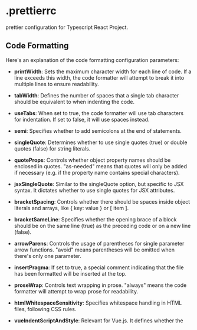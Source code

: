 # .prettierrc
prettier configuration for Typescript React Project.

## Code Formatting

Here's an explanation of the code formatting configuration parameters:

- **printWidth**: Sets the maximum character width for each line of code. If a line exceeds this width, the code formatter will attempt to break it into multiple lines to ensure readability.

- **tabWidth**: Defines the number of spaces that a single tab character should be equivalent to when indenting the code.

- **useTabs**: When set to true, the code formatter will use tab characters for indentation. If set to false, it will use spaces instead.

- **semi**: Specifies whether to add semicolons at the end of statements.

- **singleQuote**: Determines whether to use single quotes (true) or double quotes (false) for string literals.

- **quoteProps**: Controls whether object property names should be enclosed in quotes. "as-needed" means that quotes will only be added if necessary (e.g. if the property name contains special characters).

- **jsxSingleQuote**: Similar to the singleQuote option, but specific to JSX syntax. It dictates whether to use single quotes for JSX attributes.

- **bracketSpacing**: Controls whether there should be spaces inside object literals and arrays, like { key: value } or [ item ].

- **bracketSameLine**: Specifies whether the opening brace of a block should be on the same line (true) as the preceding code or on a new line (false).

- **arrowParens**: Controls the usage of parentheses for single parameter arrow functions. "avoid" means parentheses will be omitted when there's only one parameter.

- **insertPragma**: If set to true, a special comment indicating that the file has been formatted will be inserted at the top.

- **proseWrap**: Controls text wrapping in prose. "always" means the code formatter will attempt to wrap prose for readability.

- **htmlWhitespaceSensitivity**: Specifies whitespace handling in HTML files, following CSS rules.

- **vueIndentScriptAndStyle**: Relevant for Vue.js. It defines whether the <script> and <style> sections should be indented.

- **endOfLine**: Determines the type of line endings to use, automatically detecting the most common style in the file.

- **parser**: Specifies the parser used for the code. In this case, it's set to TypeScript, indicating that the code is written in TypeScript.

<!--
    Feel free to add further details, usage instructions, or any other relevant content here.
-->
